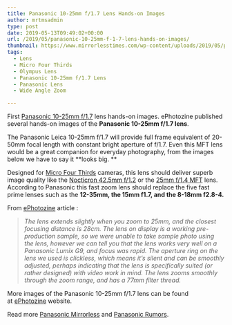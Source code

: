 ```yaml
---
title: Panasonic 10-25mm f/1.7 Lens Hands-on Images
author: mrtmsadmin
type: post
date: 2019-05-13T09:49:02+00:00
url: /2019/05/panasonic-10-25mm-f-1-7-lens-hands-on-images/
thumbnail: https://www.mirrorlesstimes.com/wp-content/uploads/2019/05/panasonic-10-25mm-f-1-7-lens.jpg
tags:
  - Lens
  - Micro Four Thirds
  - Olympus Lens
  - Panasonic 10-25mm f/1.7 Lens
  - Panasonic Lens
  - Wide Angle Zoom

---
```

First <a href="https://www.dailycameranews.com/tag/panasonic-10-25mm-f-1-7/" target="_blank" rel="noopener noreferrer">Panasonic 10-25mm f/1.7</a> lens hands-on images. ePhotozine published several hands-on images of the **Panasonic 10-25mm f/1.7 lens**.

The Panasonic Leica 10-25mm f/1.7 will provide full frame equivalent of 20-50mm focal length with constant bright aperture of f/1.7. Even this MFT lens would be a great companion for everyday photography, from the images below we have to say it **looks big. **

Designed for <a href="https://www.mirrorlesstimes.com/tag/micro-four-thirds/" target="_blank" rel="noopener noreferrer">Micro Four Thirds</a> cameras, this lens should deliver superb image quality like the <a href="https://www.amazon.com/Panasonic-Leica-NOCTICRON-42-5mm-H-NS043/dp/B00HQD9OAG/?tag=daicamnew-20" target="_blank" rel="nofollow noopener noreferrer" data-amzn-asin="B00HQD9OAG">Nocticron 42.5mm f/1.2</a> or the <a href="https://www.amazon.com/PANASONIC-SUMMILUX-MIRRORLESS-THIRDS-H-X025/dp/B0055N2L22/?tag=daicamnew-20" target="_blank" rel="nofollow noopener noreferrer" data-amzn-asin="B0055N2L22">25mm f/1.4 MFT</a> lens. According to Panasonic this fast zoom lens should replace the five fast prime lenses such as the **12-35mm, the 15mm f1.7, and the 8-18mm f2.8-4.**<!--more-->

From <a href="https://www.ephotozine.com/article/panasonic-leica-dg-vario-summilux-10-25mm-f-1-7-asph-hands-on-33371" target="_blank" rel="follow external noopener noreferrer" data-wpel-link="external">ePhotozine</a> article :

> _The lens extends slightly when you zoom to 25mm, and the closest focusing distance is 28cm. The lens on display is a working pre-production sample, so we were unable to take sample photo using the lens, however we can tell you that the lens works very well on a Panasonic Lumix G9, and focus was rapid. The aperture ring on the lens we used is clickless, which means it’s silent and can be smoothly adjusted, perhaps indicating that the lens is specifically suited (or rather designed) with video work in mind. The lens zooms smoothly through the zoom range, and has a 77mm filter thread._

More images of the Panasonic 10-25mm f/1.7 lens can be found at <a href="https://www.ephotozine.com/article/panasonic-leica-dg-vario-summilux-10-25mm-f-1-7-asph-hands-on-33371" target="_blank" rel="noreferrer noopener">ePhotozine</a> website.

Read more [Panasonic Mirrorless][1] and [Panasonic Rumors][2].

 [1]: https://www.mirrorlesstimes.com/tag/panasonic-mirrorless
 [2]: https://www.dailycameranews.com/tag/panasonic-rumors/